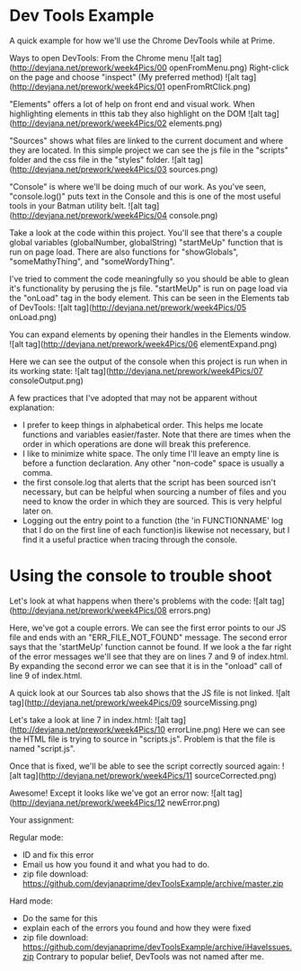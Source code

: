 Dev Tools Example
=================

A quick example for how we'll use the Chrome DevTools while at Prime.

Ways to open DevTools:
From the Chrome menu
![alt tag](http://devjana.net/prework/week4Pics/00 openFromMenu.png)
Right-click on the page and choose "inspect" (My preferred method)
![alt tag](http://devjana.net/prework/week4Pics/01 openFromRtClick.png)

"Elements" offers a lot of help on front end and visual work. When highlighting elements in tthis tab they also highlight on the DOM
![alt tag](http://devjana.net/prework/week4Pics/02 elements.png)

"Sources" shows what files are linked to the current document and where they are located. In this simple project we can see the js file in the "scripts" folder and the css file in the "styles" folder.
![alt tag](http://devjana.net/prework/week4Pics/03 sources.png)

"Console" is where we'll be doing much of our work. As you've seen, "console.log()" puts text in the Console and this is one of the most useful tools in your Batman utility belt.
![alt tag](http://devjana.net/prework/week4Pics/04 console.png)

Take a look at the code within this project. You'll see that there's a couple global variables (globalNumber, globalString) "startMeUp" function that is run on page load. There are also functions for "showGlobals", "someMathyThing", and "someWordyThing".

I've tried to comment the code meaningfully so you should be able to glean it's functionality by perusing the js file. "startMeUp" is run on page load via the "onLoad" tag in the body element. This can be seen in the Elements tab of DevTools:
![alt tag](http://devjana.net/prework/week4Pics/05 onLoad.png)

You can expand elements by opening their handles in the Elements window.
![alt tag](http://devjana.net/prework/week4Pics/06 elementExpand.png)

Here we can see the output of the console when this project is run when in its working state:
![alt tag](http://devjana.net/prework/week4Pics/07 consoleOutput.png)

A few practices that I've adopted that may not be apparent without explanation:
* I prefer to keep things in alphabetical order. This helps me locate functions and variables easier/faster. Note that there are times when the order in which operations are done will break this preference.
* I like to minimize white space. The only time I'll leave an empty line is before a function declaration. Any other "non-code" space is usually a comma.
* the first console.log that alerts that the script has been sourced isn't necessary, but can be helpful when sourcing a number of files and you need to know the order in which they are sourced. This is very helpful later on.
* Logging out the entry point to a function (the 'in FUNCTIONNAME' log that I do on the first line of each function)is likewise not necessary, but I find it a useful practice when tracing through the console.

Using the console to trouble shoot
==================================
Let's look at what happens when there's problems with the code:
![alt tag](http://devjana.net/prework/week4Pics/08 errors.png)

Here, we've got a couple errors. We can see the first error points to our JS file and ends with an "ERR_FILE_NOT_FOUND" message. The second error says that the 'startMeUp' function cannot be found.
If we look a the far right of the error messages we'll see that they are on lines 7 and 9 of index.html. By expanding the second error we can see that it is in the "onload" call of line 9 of index.html.

A quick look at our Sources tab also shows that the JS file is not linked.
![alt tag](http://devjana.net/prework/week4Pics/09 sourceMissing.png)

Let's take a look at line 7 in index.html:
![alt tag](http://devjana.net/prework/week4Pics/10 errorLine.png)
Here we can see the HTML file is trying to source in "scripts.js". Problem is that the file is named "script.js".

Once that is fixed, we'll be able to see the script correctly sourced again:
![alt tag](http://devjana.net/prework/week4Pics/11 sourceCorrected.png)

Awesome! Except it looks like we've got an error now:
![alt tag](http://devjana.net/prework/week4Pics/12 newError.png)


Your assignment:

Regular mode:
* ID and fix this error
* Email us how you found it and what you had to do.
* zip file download: https://github.com/devjanaprime/devToolsExample/archive/master.zip

Hard mode:
* Do the same for this
* explain each of the errors you found and how they were fixed
* zip file download: https://github.com/devjanaprime/devToolsExample/archive/iHaveIssues.zip
Contrary to popular belief, DevTools was not named after me.
